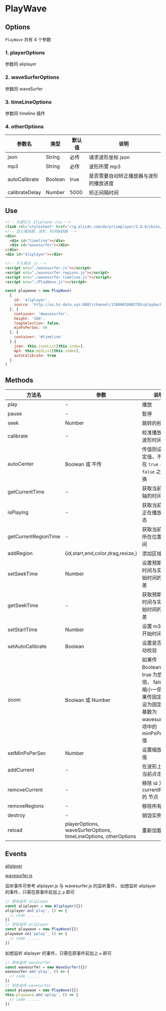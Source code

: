 # PlayWave

## Options

`PlayWave` 共有 4 个参数
### 1. playerOptions
参数同 aliplayer
### 2. waveSurferOptions
参数同 waveSurfer
### 3. timeLineOptions
参数同 timeline 插件
### 4. otherOptions
|  参数名   | 类型  | 默认值  | 说明  |
|  ----  | ----  | ----  | ----  |
| json  | String | 必传 | 请求波形坐标 json |
| mp3  | String | 必传 | 波形所需 mp3 |
| autoCalibrate  | Boolean | true | 是否需要自动矫正播放器与波形的播放进度 |
| calibrateDelay  | Number | 5000 | 矫正间隔时间 |



## Use
```html
<!-- 头部引入 aliplayer css -->
<link rel="stylesheet" href="//g.alicdn.com/de/prismplayer/2.8.8/skins/default/aliplayer-min.css" />
<!-- 定义播放器，波形，时间轴容器 -->
<div>
  <div id="timeline"></div>
  <div id="wavesurfer"></div>
</div>
<div id="aliplayer"></div>

<!-- 引入相关 js -->
<script src="./wavesurfer.js"></script>
<script src="./wavesurfer.regions.js"></script>
<script src="./wavesurfer.timeline.js"></script>
<script src="./PlayWave.js"></script>
```
```js
const playwave = new PlayWave(
  {
    id: 'aliplayer',
    source: 'http://az.hz-data.xyz:8087/channel/11000010002785/playback.m3u8?start_time=1592668810&end_time=1592684997',
  }, {
    container: '#wavesurfer',
    height: '100',
    loopSelection: false,
    minPxPerSec: 40
  }, {
    container: '#timeline'
  },{
    json: this.jsonList[this.index],
    mp3: this.mp3List[this.index],
    autoCalibrate: true
  }
)
```

## Methods
|  方法名   | 参数  | 说明  |
|  ----  | ----  | ----  |
| play  | - | 播放 |
| pause  | - | 暂停 |
| seek  | Number | 跳转的秒数 |
| calibrate  | - | 校准播放器与波形时间 |
| autoCenter  | Boolean 或 不传 | 传值则设为指定值，不传则在 `true` 与 `false` 之间切换 |
| getCurrentTime  | - | 获取当前时间轴的时间 |
| isPlaying  | - | 获取当前是否正在播放的状态 |
| getCurrentRegionTime  | - | 获取当前定位所在位置的时间 |
| addRegion  | {id,start,end,color,drag,resize,} | 添加区域 |
| setSeekTime  | Number | 设置预期开始时间与实际开始时间的时间差 |
| getSeekTime  | - | 获取预期开始时间与实际开始时间的时间差 |
| setStartTime  | Number | 设置 m3u8 的开始时间 |
| setAutoCalibrate  | Boolean | 设置是否要自动校验 |
| zoom  | Boolean 或 Number | 如果传 Boolean，true 为放大一倍， false 为缩小一倍，如果传固定值则设为固定值，基数为 wavesurfer 选项中的 minPxPerSec 值 |
| setMinPxPerSec  | Number | 设置缩放基础值 |
| addCurrent  | - | 在波形上标记当前点击位置 |
| removeCurrent  | - | 移除 id 为 currentRegion 的 节点 |
| removeRegions  | - | 移除所有区域 |
| destroy  | - | 销毁实例 |
| reload  | playerOptions, waveSurferOptions, timeLineOptions, otherOptions | 重新加载实例 |


## Events
[aliplayer](https://help.aliyun.com/document_detail/125572.html?spm=a2c4g.11186623.6.1091.131d1c4cujQOMr)

[wavesurfer.js](https://wavesurfer-js.org/docs/events.html)

监听事件可参考 aliplayer.js 与 wavesurfer.js 的监听事件，
如想监听 aliplayer 的事件，只需在原事件前加上 `p` 即可
```js
// 原本监听 aliplayer
const aliplayer = new Aliplayer({})
aliplayer.on('play', () => {
  // code ......
})
// 现在监听 aliplayer
const playwave = new PlayWave({})
playwave.on('pplay', () => {
  // code ......
})
```

如想监听 aliplayer 的事件，只需在原事件前加上 `w` 即可
```js
// 原本监听 wavesurfer
const wavesurfer = new WaveSurfer({})
wavesurfer.on('play', () => {
  // code ......
})
// 现在监听 wavesurfer
const playwave = new PlayWave({})
this.playwave.on('wplay', () => {
  // code ......
})
```